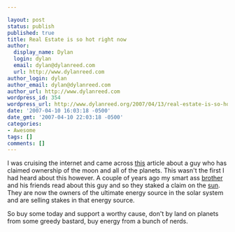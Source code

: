 ```yaml
---

layout: post
status: publish
published: true
title: Real Estate is so hot right now
author:
  display_name: Dylan
  login: dylan
  email: dylan@dylanreed.com
  url: http://www.dylanreed.com
author_login: dylan
author_email: dylan@dylanreed.com
author_url: http://www.dylanreed.com
wordpress_id: 354
wordpress_url: http://www.dylanreed.org/2007/04/13/real-estate-is-so-hot-right-now/
date: '2007-04-10 16:03:18 -0500'
date_gmt: '2007-04-10 22:03:18 -0500'
categories:
- Awesome
tags: []
comments: []
---
```


I was cruising the internet and came across [this][1] article about a guy who has claimed ownership of the moon and all of the planets. This wasn't the first I had heard about this however. A couple of years ago my smart ass [brother][2] and his friends read about this guy and so they staked a claim on the [sun][3]. They are now the owners of the ultimate energy source in the solar system and are selling stakes in that energy source.

   [1]: http://newsvote.bbc.co.uk/1/hi/sci/tech/6533169.stm
   [2]: http://www.nata2.org
   [3]: http://weownthesun.com/

So buy some today and support a worthy cause, don't by land on planets from some greedy bastard, buy energy from a bunch of nerds.

